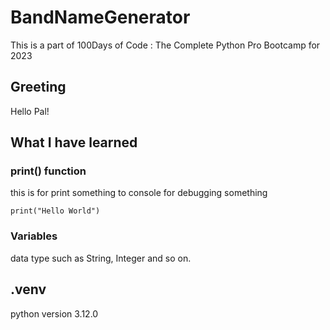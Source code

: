 # BandNameGenerator

This is a part of 100Days of Code : The Complete Python Pro Bootcamp for 2023

## Greeting

Hello Pal!

## What I have learned

### print() function

this is for print something to console for debugging something

```print("Hello World")```

### Variables

data type such as String, Integer and so on.

## .venv

python version 3.12.0
